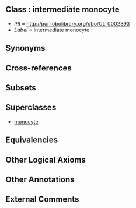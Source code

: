 
## Class : intermediate monocyte

 * *IRI* = http://purl.obolibrary.org/obo/CL_0002393
 * *Label* = intermediate monocyte

## Synonyms


## Cross-references


## Subsets


## Superclasses

 * [monocyte](../../CL/76/CL_0000576.md)

## Equivalencies


## Other Logical Axioms


## Other Annotations


## External Comments


